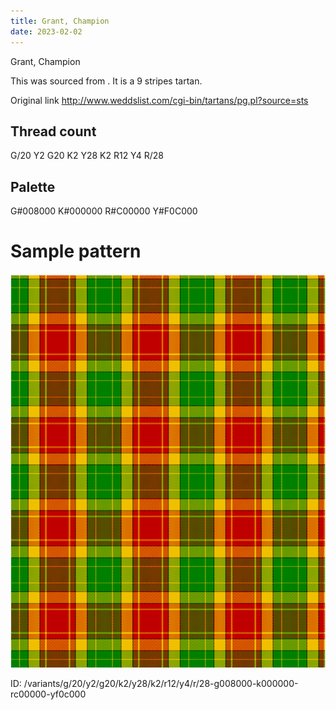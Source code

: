 ```yaml
---
title: Grant, Champion
date: 2023-02-02
---
```

Grant, Champion

This was sourced from <no value>.  It is a 9 stripes tartan.

Original link http://www.weddslist.com/cgi-bin/tartans/pg.pl?source=sts

## Thread count
G/20 Y2 G20 K2 Y28 K2 R12 Y4 R/28

## Palette
G#008000 K#000000 R#C00000 Y#F0C000

# Sample pattern

![Tartan detail](tartan.png "G/20 Y2 G20 K2 Y28 K2 R12 Y4 R/28 tartan")

ID: /variants/g/20/y2/g20/k2/y28/k2/r12/y4/r/28-g008000-k000000-rc00000-yf0c000